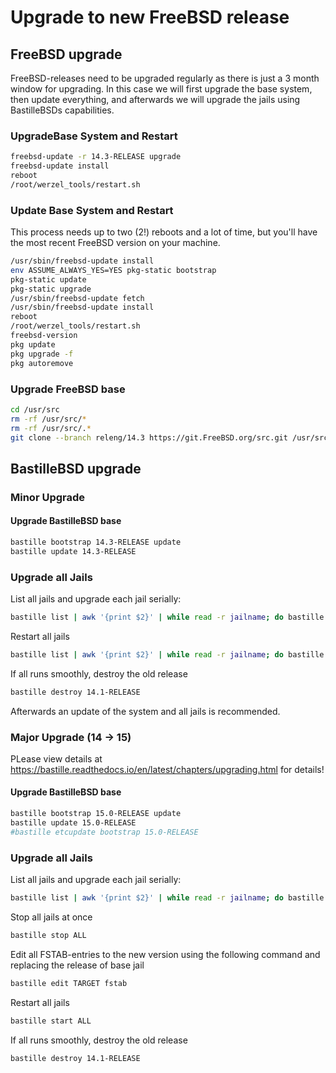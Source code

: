 # Upgrade to new FreeBSD release
## FreeBSD upgrade
FreeBSD-releases need to be upgraded regularly as there is just a 3 month window for upgrading.
In this case we will first upgrade the base system, then update everything, and afterwards we will upgrade the jails using BastilleBSDs capabilities.
### UpgradeBase System and Restart
```sh
freebsd-update -r 14.3-RELEASE upgrade
freebsd-update install
reboot
/root/werzel_tools/restart.sh
```

### Update Base System and Restart
This process needs up to two (2!) reboots and a lot of time, but you'll have the most recent FreeBSD version on your machine.
```sh
/usr/sbin/freebsd-update install
env ASSUME_ALWAYS_YES=YES pkg-static bootstrap
pkg-static update
pkg-static upgrade
/usr/sbin/freebsd-update fetch
/usr/sbin/freebsd-update install
reboot
/root/werzel_tools/restart.sh
freebsd-version
pkg update
pkg upgrade -f
pkg autoremove
```

### Upgrade FreeBSD base
```sh
cd /usr/src
rm -rf /usr/src/*
rm -rf /usr/src/.*
git clone --branch releng/14.3 https://git.FreeBSD.org/src.git /usr/src
```

## BastilleBSD upgrade
### Minor Upgrade
#### Upgrade BastilleBSD base
```sh
bastille bootstrap 14.3-RELEASE update
bastille update 14.3-RELEASE
```

### Upgrade all Jails
List all jails and upgrade each jail serially:
```sh
bastille list | awk '{print $2}' | while read -r jailname; do bastille stop $jailname; bastille upgrade $jailname 14.3-RELEASE; bastille start $jailname; done
```
Restart all jails
```sh
bastille list | awk '{print $2}' | while read -r jailname; do bastille restart $jailname; done
```
If all runs smoothly, destroy the old release
```sh
bastille destroy 14.1-RELEASE
```

Afterwards an update of the system and all jails is recommended.

### Major Upgrade (14 -> 15)
PLease view details at https://bastille.readthedocs.io/en/latest/chapters/upgrading.html for details!
#### Upgrade BastilleBSD base
```sh
bastille bootstrap 15.0-RELEASE update
bastille update 15.0-RELEASE
#bastille etcupdate bootstrap 15.0-RELEASE
```

### Upgrade all Jails
List all jails and upgrade each jail serially:
```sh
bastille list | awk '{print $2}' | while read -r jailname; do bastille upgrade $jailname; done
```
Stop all jails at once
```sh
bastille stop ALL
```
Edit all FSTAB-entries to the new version using the following command and replacing the release of base jail
```sh
bastille edit TARGET fstab
```
Restart all jails
```sh
bastille start ALL
```
If all runs smoothly, destroy the old release
```sh
bastille destroy 14.1-RELEASE
```
